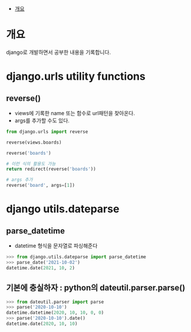 - [개요](#개요)

# 개요
django로 개발하면서 공부한 내용을 기록합니다.


# django.urls utility functions

## reverse()
  - views에 기록한 name 또는 함수로 url패턴을 찾아온다.
  - args를 추가할 수도 있다.
  ``` python
  from django.urls import reverse

  reverse(views.boards)

  reverse('boards')

  # 이런 식의 활용도 가능
  return redirect(reverse('boards'))

  # args 추가
  reverse('board', args=[1])
  ```



# django utils.dateparse

## parse_datetime

- datetime 형식을 문자열로 파싱해준다

``` python 
>>> from django.utils.dateparse import parse_datetime
>>> parse_date('2021-10-02')
datetime.date(2021, 10, 2)
```

## 기본에 충실하자 : python의 dateutil.parser.parse()

``` python
>>> from dateutil.parser import parse
>>> parse('2020-10-10')
datetime.datetime(2020, 10, 10, 0, 0)
>>> parse('2020-10-10').date()
datetime.date(2020, 10, 10)

```